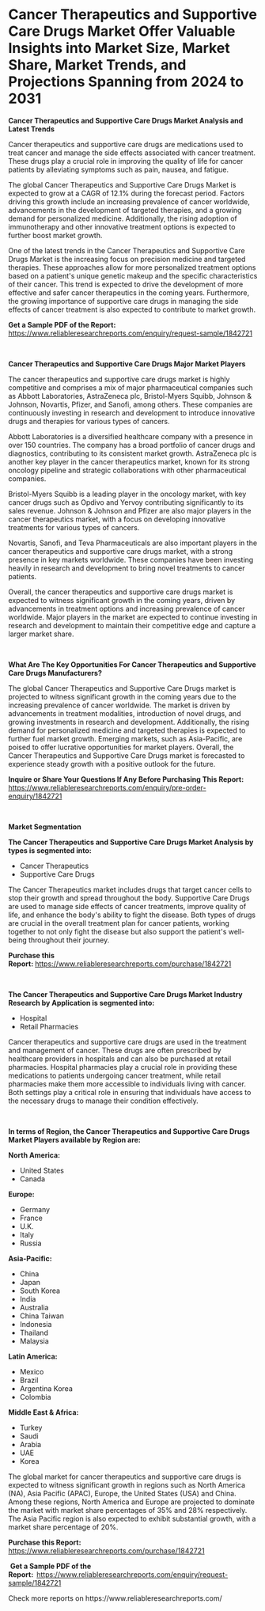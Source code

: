 <p><h1>Cancer Therapeutics and Supportive Care Drugs Market Offer Valuable Insights into Market Size, Market Share, Market Trends, and Projections Spanning from 2024 to 2031</h1></p><p><strong>Cancer Therapeutics and Supportive Care Drugs Market Analysis and Latest Trends</strong></p>
<p><p>Cancer therapeutics and supportive care drugs are medications used to treat cancer and manage the side effects associated with cancer treatment. These drugs play a crucial role in improving the quality of life for cancer patients by alleviating symptoms such as pain, nausea, and fatigue.</p><p>The global Cancer Therapeutics and Supportive Care Drugs Market is expected to grow at a CAGR of 12.1% during the forecast period. Factors driving this growth include an increasing prevalence of cancer worldwide, advancements in the development of targeted therapies, and a growing demand for personalized medicine. Additionally, the rising adoption of immunotherapy and other innovative treatment options is expected to further boost market growth.</p><p>One of the latest trends in the Cancer Therapeutics and Supportive Care Drugs Market is the increasing focus on precision medicine and targeted therapies. These approaches allow for more personalized treatment options based on a patient's unique genetic makeup and the specific characteristics of their cancer. This trend is expected to drive the development of more effective and safer cancer therapeutics in the coming years. Furthermore, the growing importance of supportive care drugs in managing the side effects of cancer treatment is also expected to contribute to market growth.</p></p>
<p><strong>Get a Sample PDF of the Report:&nbsp;</strong> <a href="https://www.reliableresearchreports.com/enquiry/request-sample/1842721">https://www.reliableresearchreports.com/enquiry/request-sample/1842721</a></p>
<p>&nbsp;</p>
<p><strong>Cancer Therapeutics and Supportive Care Drugs Major Market Players</strong></p>
<p><p>The cancer therapeutics and supportive care drugs market is highly competitive and comprises a mix of major pharmaceutical companies such as Abbott Laboratories, AstraZeneca plc, Bristol-Myers Squibb, Johnson & Johnson, Novartis, Pfizer, and Sanofi, among others. These companies are continuously investing in research and development to introduce innovative drugs and therapies for various types of cancers.</p><p>Abbott Laboratories is a diversified healthcare company with a presence in over 150 countries. The company has a broad portfolio of cancer drugs and diagnostics, contributing to its consistent market growth. AstraZeneca plc is another key player in the cancer therapeutics market, known for its strong oncology pipeline and strategic collaborations with other pharmaceutical companies.</p><p>Bristol-Myers Squibb is a leading player in the oncology market, with key cancer drugs such as Opdivo and Yervoy contributing significantly to its sales revenue. Johnson & Johnson and Pfizer are also major players in the cancer therapeutics market, with a focus on developing innovative treatments for various types of cancers.</p><p>Novartis, Sanofi, and Teva Pharmaceuticals are also important players in the cancer therapeutics and supportive care drugs market, with a strong presence in key markets worldwide. These companies have been investing heavily in research and development to bring novel treatments to cancer patients.</p><p>Overall, the cancer therapeutics and supportive care drugs market is expected to witness significant growth in the coming years, driven by advancements in treatment options and increasing prevalence of cancer worldwide. Major players in the market are expected to continue investing in research and development to maintain their competitive edge and capture a larger market share.</p></p>
<p>&nbsp;</p>
<p><strong>What Are The Key Opportunities For Cancer Therapeutics and Supportive Care Drugs Manufacturers?</strong></p>
<p><p>The global Cancer Therapeutics and Supportive Care Drugs market is projected to witness significant growth in the coming years due to the increasing prevalence of cancer worldwide. The market is driven by advancements in treatment modalities, introduction of novel drugs, and growing investments in research and development. Additionally, the rising demand for personalized medicine and targeted therapies is expected to further fuel market growth. Emerging markets, such as Asia-Pacific, are poised to offer lucrative opportunities for market players. Overall, the Cancer Therapeutics and Supportive Care Drugs market is forecasted to experience steady growth with a positive outlook for the future.</p></p>
<p><strong>Inquire or Share Your Questions If Any Before Purchasing This Report:</strong> <a href="https://www.reliableresearchreports.com/enquiry/pre-order-enquiry/1842721">https://www.reliableresearchreports.com/enquiry/pre-order-enquiry/1842721</a></p>
<p>&nbsp;</p>
<p><strong>Market Segmentation</strong></p>
<p><strong>The Cancer Therapeutics and Supportive Care Drugs Market Analysis by types is segmented into:</strong></p>
<p><ul><li>Cancer Therapeutics</li><li>Supportive Care Drugs</li></ul></p>
<p><p>The Cancer Therapeutics market includes drugs that target cancer cells to stop their growth and spread throughout the body. Supportive Care Drugs are used to manage side effects of cancer treatments, improve quality of life, and enhance the body's ability to fight the disease. Both types of drugs are crucial in the overall treatment plan for cancer patients, working together to not only fight the disease but also support the patient's well-being throughout their journey.</p></p>
<p><strong>Purchase this Report:&nbsp;</strong><a href="https://www.reliableresearchreports.com/purchase/1842721">https://www.reliableresearchreports.com/purchase/1842721</a></p>
<p>&nbsp;</p>
<p><strong>The Cancer Therapeutics and Supportive Care Drugs Market Industry Research by Application is segmented into:</strong></p>
<p><ul><li>Hospital</li><li>Retail Pharmacies</li></ul></p>
<p><p>Cancer therapeutics and supportive care drugs are used in the treatment and management of cancer. These drugs are often prescribed by healthcare providers in hospitals and can also be purchased at retail pharmacies. Hospital pharmacies play a crucial role in providing these medications to patients undergoing cancer treatment, while retail pharmacies make them more accessible to individuals living with cancer. Both settings play a critical role in ensuring that individuals have access to the necessary drugs to manage their condition effectively.</p></p>
<p>&nbsp;</p>
<p><strong>In terms of Region, the Cancer Therapeutics and Supportive Care Drugs Market Players available by Region are:</strong></p>
<p>
    <p> <strong> North America: </strong>
        <ul>
            <li>United States</li>
            <li>Canada</li>
        </ul>
        </p> 
    <p> <strong> Europe: </strong>
        <ul>
            <li>Germany</li>
            <li>France</li>
            <li>U.K.</li>
            <li>Italy</li>
            <li>Russia</li>
        </ul>
        </p> 
    <p> <strong> Asia-Pacific: </strong>
        <ul>
            <li>China</li>
            <li>Japan</li>
            <li>South Korea</li>
            <li>India</li>
            <li>Australia</li>
            <li>China Taiwan</li>
            <li>Indonesia</li>
            <li>Thailand</li>
            <li>Malaysia</li>
        </ul>
        </p> 
    <p> <strong> Latin America: </strong>
        <ul>
            <li>Mexico</li>
            <li>Brazil</li>
            <li>Argentina Korea</li>
            <li>Colombia</li>
        </ul>
        </p> 
    <p> <strong> Middle East & Africa: </strong>
        <ul>
            <li>Turkey</li>
            <li>Saudi</li>
            <li>Arabia</li>
            <li>UAE</li>
            <li>Korea</li>
        </ul>
    </p>
    </p>
<p><p>The global market for cancer therapeutics and supportive care drugs is expected to witness significant growth in regions such as North America (NA), Asia Pacific (APAC), Europe, the United States (USA) and China. Among these regions, North America and Europe are projected to dominate the market with market share percentages of 35% and 28% respectively. The Asia Pacific region is also expected to exhibit substantial growth, with a market share percentage of 20%.</p></p>
<p><strong>Purchase this Report: </strong><a href="https://www.reliableresearchreports.com/purchase/1842721">https://www.reliableresearchreports.com/purchase/1842721</a></p>
<p>&nbsp;<strong>Get a Sample PDF of the Report:&nbsp;&nbsp;</strong><a href="https://www.reliableresearchreports.com/enquiry/request-sample/1842721">https://www.reliableresearchreports.com/enquiry/request-sample/1842721</a></p>
<p><strong></strong></p>
<p>Check more reports on https://www.reliableresearchreports.com/</p>